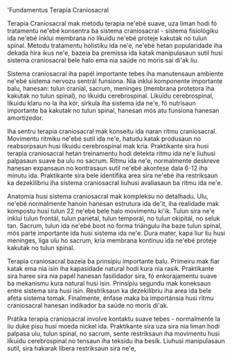 'Fundamentus Terapia Craniosacral

Terapia Craniosacral mak metodu terapia ne'ebé suave, uza liman hodi fó tratamentu ne'ebé konsentra ba sistema craniosacral - sistema fisiológiku ida ne'ebé inklui membrana no líkuidu ne'ebé proteje kakutak no tulun spinal. Metodu tratamentu holístiku ida ne'e, ne'ebé hetan popularidade iha dekada hira ikus ne'e, bazeia ba premissa ida katak manipulasaun sutil husi sistema craniosacral bele halo ema nia saúde no moris sai di'ak liu.

Sistema craniosacral iha papél importante tebes iha manutensaun ambiente ne'ebé sistema nervozu sentrál funsiona. Nia inklui komponente importante balu, hanesan: tulun cranial, sacrum, meninges (membrana protetora iha kakutak no tulun spinal), no líkuidu cerebrospinal. Líkuidu cerebrospinal, líkuidu klaru no la iha kór, sirkula iha sistema ida ne'e, fó nutrisaun importante ba kakutak no tulun spinal, hanesan mós atu funsiona hanesan amortizedor.

Iha sentru terapia craniosacral mak konseitu ida naran ritmu craniosacral. Movimentu ritmiku ne'ebé sutil ida ne'e, hatudu katak produsaun no reabsorpsaun husi líkuidu cerebrospinal mak kria. Praktikante sira husi terapia craniosacral hetan treinamentu hodi detekta ritmu ida ne'e liuhusi palpasaun suave ba ulu no sacrum. Ritmu ida ne'e, normalmente deskreve hanesan expansaun no kontrasaun sutil ne'ebé akontese dala 6-12 iha minutu ida. Praktikante sira bele identifika area sira ne'ebé iha restriksaun ka dezekilíbriu iha sistema craniosacral liuhusi avaliasaun ba ritmu ida ne'e.

Anatomia husi sistema craniosacral mak kompleksu no detalhadu. Ulu, ne'ebé normalmente hanoin hanesan estrutura ida de'it, iha realidade mak kompostu husi tulun 22 ne'ebé bele halo movimentu ki'ik. Tulun sira ne'e inklui tulun frontál, tulun parietal, tulun temporál, no tulun okipitál, no seluk tan. Sacrum, tulun ida ne'ebé boot no forma triángulu iha baze tulun spinal, mós parte importante ida husi sistema ida ne'e. Dura mater, kapa liur liu husi meninges, liga ulu ho sacrum, kria membrana kontínuu ida ne'ebé proteje kakutak no tulun spinal.

Terapia craniosacral bazeia ba prinsípiu importante balu. Primeiru mak fiar katak ema nia isin iha kapasidade natural hodi kura nia rasik. Praktikante sira haree sira nia papél hanesan fasilidador sira, fó enkorajamentu suave ba mekanismu kura natural husi isin. Prinsípiu segundu mak koneksaun entre sistema sira husi isin. Restriksaun ka dezekilíbriu iha area ida bele afeta sistema tomak. Finalmente, énfase maka ba importánsia husi ritmu craniosacral hanesan indikador ba saúde no moris di'ak.

Prátika terapia craniosacral involve kontaktu suave tebes - normalmente la liu duke pisu husi moeda nickel ida. Praktikante sira uza sira nia liman hodi palpasa ulu, tulun spinal, no sacrum, sente restriksaun iha movimentu husi líkuidu cerebrospinal no tensaun iha teksidu iha besik. Liuhusi manipulasaun sutil, sira hakarak libera restriksaun sira ne'e,